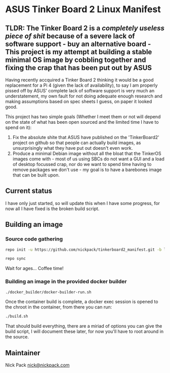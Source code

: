 # ASUS Tinker Board 2 Linux Manifest

## TLDR: The Tinker Board 2 is a *completely useless piece of shit* because of a severe lack of software support - buy an alternative board - This project is my attempt at building a stable minimal OS image by cobbling together and fixing the crap that has been put out by ASUS

Having recently accquired a Tinker Board 2 thinking it would be a good replacement for a Pi 4 (given the lack of availability),
to say I am properly pissed off by ASUS' complete lack of software support is very much an understatement, my own fault for not doing adequate enough research and making assumptions based on spec sheets I guess, on paper it looked good.

This project has two simple goals (Whether I meet them or not will depend on the state of what has been open sourced and the limited time I have to spend on it):

1. Fix the absolute shite that ASUS have published on the 'TinkerBoard2' project on github so that people can actually build images, as unsurprisingly what they have put out doesn't even work.
2. Produce a minimal Debian image without all the bloat that the TinkerOS images come with - most of us using SBCs do not want a GUI and a load of desktop focussed crap, nor do we want to spend time having to remove packages we don't use - my goal is to have a barebones image that can be built upon.

## Current status

I have only just started, so will update this when I have some progress, for now all I have fixed is the broken build script.

## Building an image

### Source code gathering

```bash
repo init -u https://github.com/nickpack/tinkerboard2_manifest.git -b linux4.19-rk3399-debian10
```

```bash
repo sync
```

Wait for ages... Coffee time!

### Building an image in the provided docker builder

```bash
./docker_builder/docker-builder-run.sh
```

Once the container build is complete, a docker exec session is opened to the chroot in the container, from there you can run:

```bash
./build.sh
```

That should build everything, there are a miriad of options you can give the build script, I will document these later, for now you'll have to root around in the source.

## Maintainer

Nick Pack <nick@nickpack.com>
